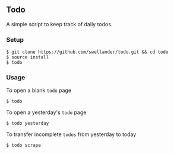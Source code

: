## Todo
A simple script to keep track of daily todos.

### Setup
```
$ git clone https://github.com/swellander/todo.git && cd todo
$ source install
$ todo
```

### Usage
To open a blank `todo` page
```
$ todo
```

To open a yesterday's `todo` page
```
$ todo yesterday
```

To transfer incomplete `todos` from yesterday to today
```
$ todo scrape
```